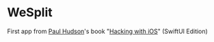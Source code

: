 # WeSplit

First app from [Paul Hudson](https://github.com/twostraws)'s book "[Hacking with iOS](https://www.hackingwithswift.com/store/hacking-with-ios)" (SwiftUI Edition)
